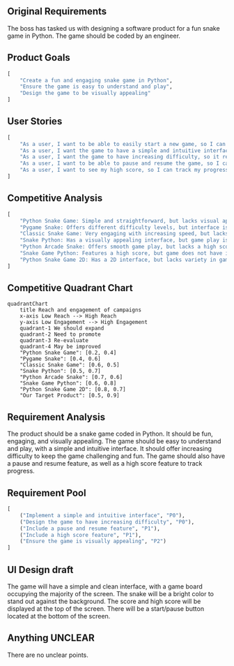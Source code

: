 ## Original Requirements
The boss has tasked us with designing a software product for a fun snake game in Python. The game should be coded by an engineer.

## Product Goals
```python
[
    "Create a fun and engaging snake game in Python",
    "Ensure the game is easy to understand and play",
    "Design the game to be visually appealing"
]
```

## User Stories
```python
[
    "As a user, I want to be able to easily start a new game, so I can play whenever I want",
    "As a user, I want the game to have a simple and intuitive interface, so I can play without confusion",
    "As a user, I want the game to have increasing difficulty, so it remains challenging and fun",
    "As a user, I want to be able to pause and resume the game, so I can take breaks",
    "As a user, I want to see my high score, so I can track my progress and aim to beat it"
]
```

## Competitive Analysis
```python
[
    "Python Snake Game: Simple and straightforward, but lacks visual appeal",
    "Pygame Snake: Offers different difficulty levels, but interface is not very intuitive",
    "Classic Snake Game: Very engaging with increasing speed, but lacks a pause feature",
    "Snake Python: Has a visually appealing interface, but game play is not very smooth",
    "Python Arcade Snake: Offers smooth game play, but lacks a high score feature",
    "Snake Game Python: Features a high score, but game does not have increasing difficulty",
    "Python Snake Game 2D: Has a 2D interface, but lacks variety in game play"
]
```

## Competitive Quadrant Chart
```mermaid
quadrantChart
    title Reach and engagement of campaigns
    x-axis Low Reach --> High Reach
    y-axis Low Engagement --> High Engagement
    quadrant-1 We should expand
    quadrant-2 Need to promote
    quadrant-3 Re-evaluate
    quadrant-4 May be improved
    "Python Snake Game": [0.2, 0.4]
    "Pygame Snake": [0.4, 0.6]
    "Classic Snake Game": [0.6, 0.5]
    "Snake Python": [0.5, 0.7]
    "Python Arcade Snake": [0.7, 0.6]
    "Snake Game Python": [0.6, 0.8]
    "Python Snake Game 2D": [0.8, 0.7]
    "Our Target Product": [0.5, 0.9]
```

## Requirement Analysis
The product should be a snake game coded in Python. It should be fun, engaging, and visually appealing. The game should be easy to understand and play, with a simple and intuitive interface. It should offer increasing difficulty to keep the game challenging and fun. The game should also have a pause and resume feature, as well as a high score feature to track progress.

## Requirement Pool
```python
[
    ("Implement a simple and intuitive interface", "P0"),
    ("Design the game to have increasing difficulty", "P0"),
    ("Include a pause and resume feature", "P1"),
    ("Include a high score feature", "P1"),
    ("Ensure the game is visually appealing", "P2")
]
```

## UI Design draft
The game will have a simple and clean interface, with a game board occupying the majority of the screen. The snake will be a bright color to stand out against the background. The score and high score will be displayed at the top of the screen. There will be a start/pause button located at the bottom of the screen.

## Anything UNCLEAR
There are no unclear points.